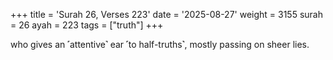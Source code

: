 +++
title = 'Surah 26, Verses 223'
date = '2025-08-27'
weight = 3155
surah = 26
ayah = 223
tags = ["truth"]
+++

who gives an ˹attentive˺ ear ˹to half-truths˺, mostly passing on sheer lies. 